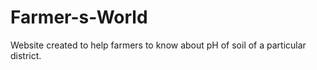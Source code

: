 # Farmer-s-World
Website created to help farmers to know about pH of soil of a particular district.
